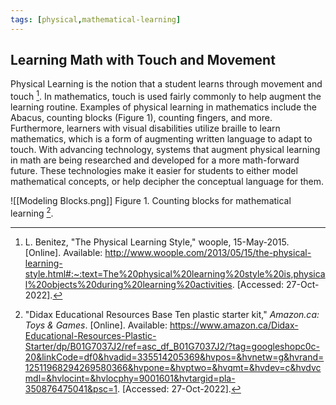 ```yaml
---
tags: [physical,mathematical-learning]
---
```


## Learning Math with Touch and Movement

Physical Learning is the notion that a student learns through movement and touch [^1].  In mathematics, touch is used fairly commonly to help augment the learning routine. Examples of physical learning in mathematics include the Abacus, counting blocks (Figure 1), counting fingers, and more. Furthermore, learners with visual disabilities utilize braille to learn mathematics, which is a form of augmenting written language to adapt to touch. With advancing technology, systems that augment physical learning in math are being researched and developed for a more math-forward future. These technologies make it easier for students to either model mathematical concepts, or help decipher the conceptual language for them.

![[Modeling Blocks.png]]
Figure 1.  Counting blocks for mathematical learning [^2].

[^1]: L. Benitez, "The Physical Learning Style," woople, 15-May-2015. \[Online\]. Available: http://www.woople.com/2013/05/15/the-physical-learning-style.html#:~:text=The%20physical%20learning%20style%20is,physical%20objects%20during%20learning%20activities. \[Accessed: 27-Oct-2022\].
[^2]: "Didax Educational Resources Base Ten plastic starter kit," _Amazon.ca: Toys & Games_. \[Online\]. Available: https://www.amazon.ca/Didax-Educational-Resources-Plastic-Starter/dp/B01G7037J2/ref=asc_df_B01G7037J2/?tag=googleshopc0c-20&linkCode=df0&hvadid=335514205369&hvpos=&hvnetw=g&hvrand=12511968294269580366&hvpone=&hvptwo=&hvqmt=&hvdev=c&hvdvcmdl=&hvlocint=&hvlocphy=9001601&hvtargid=pla-350876475041&psc=1. \[Accessed: 27-Oct-2022\].